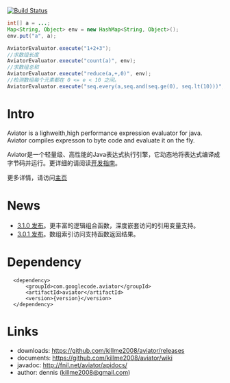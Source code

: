 [![Build Status](https://travis-ci.org/killme2008/aviator.svg?branch=master)](https://travis-ci.org/killme2008/aviator)


```java
int[] a = ...;
Map<String, Object> env = new HashMap<String, Object>();
env.put("a", a);

AviatorEvaluator.execute("1+2+3");
//求数组长度
AviatorEvaluator.execute("count(a)", env);
//求数组总和
AviatorEvaluator.execute("reduce(a,+,0)", env);  
//检测数组每个元素都在 0 <= e < 10 之间。   
AviatorEvaluator.execute("seq.every(a,seq.and(seq.ge(0), seq.lt(10)))", env);     
```

# Intro

Aviator is a lighweith,high performance expression evaluator for java.
Aviator compiles expresson to byte code and evaluate it on the fly.

Aviator是一个轻量级、高性能的Java表达式执行引擎，它动态地将表达式编译成字节码并运行。更详细的请阅读[开发指南](https://github.com/killme2008/aviator/wiki)。

更多详情，请访问[主页](http://fnil.net/aviator)

# News

* [3.1.0 发布](https://github.com/killme2008/aviator/releases/tag/aviator-3.1.0)。更丰富的逻辑组合函数，深度嵌套访问的引用变量支持。
* [3.0.1 发布](https://github.com/killme2008/aviator/releases/tag/aviator-3.0.1)。数组索引访问支持函数返回结果。


# Dependency

      <dependency>
          <groupId>com.googlecode.aviator</groupId>
          <artifactId>aviator</artifactId>
          <version>{version}</version>
      </dependency>

# Links

 * downloads: https://github.com/killme2008/aviator/releases
 * documents: https://github.com/killme2008/aviator/wiki
 * javadoc: http://fnil.net/aviator/apidocs/
 * author:  dennis (killme2008@gmail.com)
